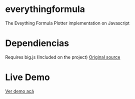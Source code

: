 # everythingformula
The Eveything Formula Plotter implementation on Javascript

# Dependiencias
Requires big.js (Included on the project) [Original source](https://github.com/MikeMcl/big.js/)

# Live Demo
[Ver demo acá](http://elmismopancho.cl/demos/github/everythingformula/index.html)
